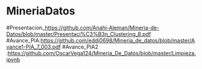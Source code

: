 # MineriaDatos

#Presentacion_https://github.com/Anahi-Aleman/Mineria-de-Datos/blob/master/Presentaci%C3%B3n_Clustering_8.pdf
#Avance_PIA:https://github.com/eddi0698/Mineria_de_datos/blob/master/Avance1-PIA_7_003.pdf
#Avance_PIA2 :https://github.com/OscarVega124/Mineria_De_Datos/blob/master/Limpieza.ipynb
